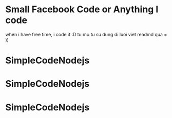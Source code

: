 # Small Facebook Code or Anything I code 
when i have free time, i code it :D
tu mo tu su dung di luoi viet readmd qua = ))
# SimpleCodeNodejs
# SimpleCodeNodejs
# SimpleCodeNodejs
